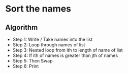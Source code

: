 # Sort the names

## Algorithm

* Step 1: Write / Take names into the list
* Step 2: Loop through names of list
* Step 3: Nested loop from ith to length of name of list
* Step 4: If ith of names is greater than jth of names
* Step 5: Then Swap
* Step 6: Print
